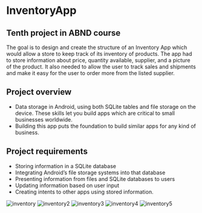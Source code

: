 # InventoryApp
## Tenth project in ABND course

The goal is to design and create the structure of an Inventory App which would allow a store to keep track of its inventory of products. The app had to store information about price, quantity available, supplier, and a picture of the product. It also needed to allow the user to track sales and shipments and make it easy for the user to order more from the listed supplier.

## Project overview
- Data storage in Android, using both SQLite tables and file storage on the device. These skills let you build apps which are critical to small businesses worldwide. 
- Building this app puts the foundation to build similar apps for any kind of business.

## Project requirements
- Storing information in a SQLite database
- Integrating Android’s file storage systems into that database
- Presenting information from files and SQLite databases to users
- Updating information based on user input
- Creating intents to other apps using stored information.


![inventory](https://user-images.githubusercontent.com/26045797/56085280-30735880-5e49-11e9-8b0c-863a2d3faefd.png)
![inventory2](https://user-images.githubusercontent.com/26045797/56085281-30735880-5e49-11e9-981b-d47bf561a259.png)
![inventory3](https://user-images.githubusercontent.com/26045797/56085282-30735880-5e49-11e9-8112-7043cd730bad.png)
![inventory4](https://user-images.githubusercontent.com/26045797/56085283-30735880-5e49-11e9-8139-fcc2a4d52ad2.png)
![inventory5](https://user-images.githubusercontent.com/26045797/56085284-30735880-5e49-11e9-92c8-3bc0cf9da2ff.png)

